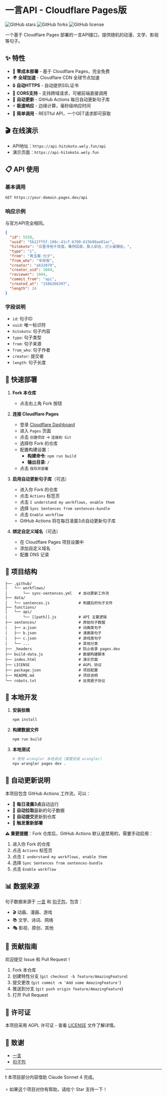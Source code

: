 # 一言API - Cloudflare Pages版

![GitHub stars](https://img.shields.io/github/stars/welyfun/hitokoto-api?style=flat-square)
![GitHub forks](https://img.shields.io/github/forks/welyfun/hitokoto-api?style=flat-square)
![GitHub license](https://img.shields.io/github/license/welyfun/hitokoto-api?style=flat-square)

一个基于 Cloudflare Pages 部署的一言API接口，提供随机的动漫、文学、影视等句子。

## ✨ 特性

- 🚀 **零成本部署** - 基于 Cloudflare Pages，完全免费
- 🌍 **全球加速** - Cloudflare CDN 全球节点加速
- 🔒 **自动HTTPS** - 自动提供SSL证书
- 📱 **CORS支持** - 支持跨域请求，可被前端直接调用
- 🤖 **自动更新** - GitHub Actions 每日自动更新句子库
- ⚡ **极速响应** - 边缘计算，毫秒级响应时间
- 🎯 **简单调用** - RESTful API，一个GET请求即可获取

## 🎬 在线演示

- API地址：`https://api-hitokoto.wely.fun/api`
- 演示页面：`https://api-hitokoto.wely.fun`

## 📋 API 使用

### 基本调用
```bash
GET https://your-domain.pages.dev/api
```

### 响应示例
与官方API完全相同。
```json
{
  "id": 5558,
  "uuid": "5b12ff5f-198c-41cf-b700-615b98ae81ac",
  "hitokoto": "众里寻他千百度。蓦然回首，那人却在，灯火阑珊处。",
  "type": "i",
  "from": "青玉案·元夕",
  "from_who": "辛弃疾",
  "creator": "a632079",
  "creator_uid": 1044,
  "reviewer": 1044,
  "commit_from": "api",
  "created_at": "1586266397",
  "length": 24
}
```

### 字段说明
- `id`: 句子ID
- `uuid`: 唯一标识符
- `hitokoto`: 句子内容
- `type`: 句子类型
- `from`: 句子来源
- `from_who`: 句子作者
- `creator`: 提交者
- `length`: 句子长度

## 🚀 快速部署

1. **Fork 本仓库**
   - 点击右上角 Fork 按钮

2. **连接 Cloudflare Pages**
   - 登录 [Cloudflare Dashboard](https://dash.cloudflare.com/)
   - 进入 `Pages` 页面
   - 点击 `创建项目` → `连接到 Git`
   - 选择你 Fork 的仓库
   - 配置构建设置：
     - **构建命令**: `npm run build`
     - **输出目录**: `/`
   - 点击 `保存并部署`

3. **启用自动更新句子库**（可选）
   - 进入你 Fork 的仓库
   - 点击 `Actions` 标签页
   - 点击 `I understand my workflows, enable them`
   - 选择 `Sync Sentences from sentences-bundle`
   - 点击 `Enable workflow`
   - GitHub Actions 将在每日凌晨3点自动更新句子库

4. **绑定自定义域名**（可选）
   - 在 Cloudflare Pages 项目设置中
   - 添加自定义域名
   - 配置 DNS 记录

## 📁 项目结构

```
├── .github/
│   └── workflows/
│       └── sync-sentences.yml   # 自动更新工作流
├── data/
│   └── sentences.js             # 构建后的句子文件
├── functions/
│   └── api/
│       └── [[path]].js          # API 主要逻辑
├── sentences/                   # 原始句子数据
│   ├── a.json                   # 动画类句子
│   ├── b.json                   # 漫画类句子
│   ├── c.json                   # 游戏类句子
│   └── ...                      # 其他分类
├── _headers                     # 防止收录 pages.dev 
├── build-data.js                # 数据构建脚本
├── index.html                   # 演示页面
├── LICENSE                      # AGPL 协议
├── package.json                 # 项目配置
├── README.md                    # 项目说明
└── robots.txt                   # 反爬君子协议
```

## 🔧 本地开发

1. **安装依赖**
   ```bash
   npm install
   ```

2. **构建数据文件**
   ```bash
   npm run build
   ```

3. **本地测试**
   ```bash
   # 使用 wrangler 本地调试（需要安装 wrangler）
   npx wrangler pages dev .
   ```

## 🤖 自动更新说明

本项目包含 GitHub Actions 工作流，可以：

- 📅 **每日凌晨3点**自动运行
- 🔄 **自动拉取**最新的句子数据
- 📝 **自动提交**更新到仓库
- 🚀 **触发重新部署**

**⚠️ 重要提醒**：Fork 仓库后，GitHub Actions 默认是禁用的，需要手动启用：

1. 进入你 Fork 的仓库
2. 点击 `Actions` 标签页
3. 点击 `I understand my workflows, enable them`
4. 选择 `Sync Sentences from sentences-bundle`
5. 点击 `Enable workflow`

## 📊 数据来源

句子数据来源于 [一言](https://hitokoto.cn/) 和 [句子包](https://sentences-bundle.hitokoto.cn/)，包含：

- 🎬 动画、漫画、游戏
- 📚 文学、诗词、网络
- 🎭 影视、原创、其他

## 🤝 贡献指南

欢迎提交 Issue 和 Pull Request！

1. Fork 本仓库
2. 创建特性分支 (`git checkout -b feature/AmazingFeature`)
3. 提交更改 (`git commit -m 'Add some AmazingFeature'`)
4. 推送到分支 (`git push origin feature/AmazingFeature`)
5. 打开 Pull Request

## 📄 许可证

本项目采用 AGPL 许可证 - 查看 [LICENSE](LICENSE) 文件了解详情。

## 🙏 致谢

- [一言](https://hitokoto.cn/)
- [句子包](https://sentences-bundle.hitokoto.cn/)

---

❗ 本项目部分内容借助 Claude Sonnet 4 完成。

⭐ 如果这个项目对你有帮助，请给个 Star 支持一下！
